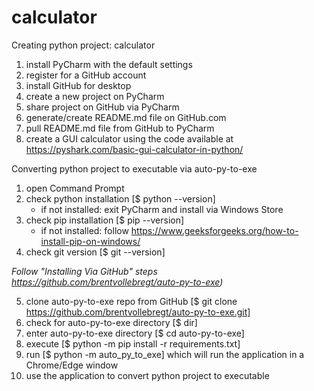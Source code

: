 # calculator

Creating python project: calculator

1. install PyCharm with the default settings
2. register for a GitHub account
3. install GitHub for desktop
4. create a new project on PyCharm
5. share project on GitHub via PyCharm
6. generate/create README.md file on GitHub.com
7. pull README.md file from GitHub to PyCharm
8. create a GUI calculator using the code available at https://pyshark.com/basic-gui-calculator-in-python/

Converting python project to executable via auto-py-to-exe

1. open Command Prompt
2. check python installation [$ python --version]
    - if not installed: exit PyCharm and install via Windows Store
3. check pip installation [$ pip --version]
    - if not installed: follow https://www.geeksforgeeks.org/how-to-install-pip-on-windows/
4. check git version [$ git --version]

*Follow "Installing Via GitHub" steps https://github.com/brentvollebregt/auto-py-to-exe)*

5. clone auto-py-to-exe repo from GitHub [$ git clone https://github.com/brentvollebregt/auto-py-to-exe.git]
6. check for auto-py-to-exe directory [$ dir]
7. enter auto-py-to-exe directory [$ cd auto-py-to-exe]
8. execute [$ python -m pip install -r requirements.txt]
9. run [$ python -m auto_py_to_exe] which will run the application in a Chrome/Edge window
10. use the application to convert python project to executable
